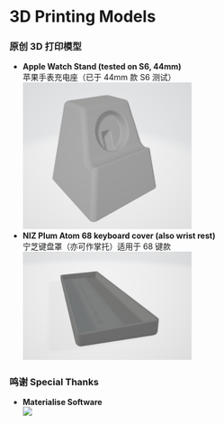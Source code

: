 # 3D Printing Models

### 原创 3D 打印模型

- **Apple Watch Stand (tested on S6, 44mm)**  
  苹果手表充电座（已于 44mm 款 S6 测试）  
  <img src="./Apple%20Watch%20stand/image/a.png" width=300>
- **NIZ Plum Atom 68 keyboard cover (also wrist rest)**  
  宁芝键盘罩（亦可作掌托）适用于 68 键款  
  <img src="./NIZ%20Atom%2068%20cover/image/b.png" width=300>

### 鸣谢 Special Thanks

- **Materialise Software**  
  <img src="https://www.materialise.com/themes/itr_theme/img/materialise-logo.svg" width=300>
